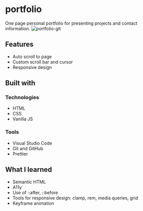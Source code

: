 # portfolio
One page personal portfolio for presenting projects and contact information.
![portfolio-git](https://github.com/hyunique/portfolio/assets/92627293/f2668f97-5661-45e5-bdff-d61855fad978)


## Features
* Auto scroll to page
* Custom scroll bar and cursor
* Responsive design

## Built with

### Technologies

* HTML
* CSS
* Vanilla JS

### Tools

* Visual Studio Code
* Git and GitHub
* Prettier


##  What I learned
* Semantic HTML
* A11y
* Use of ::after, ::before
* Tools for responsive design: clamp, rem, media queries, grid
* Keyframe animation

